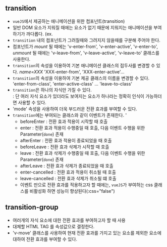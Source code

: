 ## transition

- `vueJS`에서 제공하는 애니메이션을 위한 컴포넌트(transition)
- 일반 DOM 요소가 지워질 때에는 요소가 없기 때문에 지워지는 애니메이션을 부여하기가 까다롭다. (ex. <dialog>)
- `transition` 내의 컴포넌트가 그려질때와 그려지지 않을때를 구분해 주어야 한다.
- 컴포넌트가 _mount_ 될 때에는 'v-enter-from', 'v-enter-active', 'v-enter-to', _unmount_ 될 때에는 'v-leave-from', 'v-leave-active', 'v-leave-to' 클래스를 사용한다.
- `transition`의 속성을 이용하여 기본 애니메이션 클래스의 접두사를 변경할 수 있다. _name=XXX_ 'XXX-enter-from', 'XXX-enter-active'...
- `transition`의 속성을 이용하여 기본 제공 클래스의 이름을 변경할 수 있다. 'enter-from-class', 'enter-active-class' ... 'leave-to-class'
- `transition`은 하나의 자식만 가질 수 있다.  
   : 단 여러 자식 요소가 있더라도 보여지는 요소가 하나라는 정확히 인식이 가능하더면 사용할 수 있다.
- 'mode' 속성을 사용하여 더욱 부드러운 전환 효과를 부여할 수 있다.
- `transition`에는 부여되는 클래스와 같이 이벤트가 존재한다. '
  - beforeEnter : 전환 효과 적용이 시작할 때 호출
  - enter : 전환 효과 적용이 수행중일 때 호출, 다음 이벤트 수행을 위한 Parameter(`done`) 존재
  - afterEnter : 전환 효과 적용이 종료되었을 때 호출
  - beforeLeave : 전환 효과 삭제가 시작할 때 호출
  - leave : 전환 효과 삭제가 수행중일 때 호출, 다음 이벤트 수행을 위한 Parameter(`done`) 존재
  - afterLeave : 전환 효과 삭제가 종료되었을 때 호출
  - enter-cancelled : 전환 효과 적용이 취소될 때 호출
  - leave-cancelled : 전환 효과 삭제가 취소될 떄 호출
  - 이벤트 만으로 전환 효과를 적용하고자 할 때에는, `vueJS`가 부여하는 css 클래스를 비활성화 하면 성능이 향상된다(:css="false")

## transition-group

- 여러개의 자식 요소에 대한 전환 효과를 부여하고자 할 때 사용
- 대체할 HTML TAG 를 속성값으로 결정한다.
- 'v-move' 클래스를 사용하여 현재 전환 효과를 가지고 있는 요소를 제외한 요소에 대하여 전환 효과를 부여할 수 있다.
